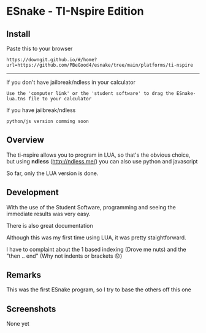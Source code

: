 # ESnake - TI-Nspire Edition

## Install

Paste this to your browser
```
https://downgit.github.io/#/home?url=https://github.com/PBeGood4/esnake/tree/main/platforms/ti-nspire
```

___
If you don't have jailbreak/ndless in your calculator
```
Use the 'computer link' or the 'student software' to drag the ESnake-lua.tns file to your calculator
```

If you have jailbreak/ndless
```
python/js version comming soon
```
## Overview

The ti-nspire allows you to program in LUA, so that's the obvious choice, but using **ndless** (http://ndless.me/) you can also use python and javascript

So far, only the LUA version is done.

## Development

With the use of the Student Software, programming and seeing the immediate results was very easy.

There is also great documentation

Although this was my first time using LUA, it was pretty staightforward.

I have to complaint about the 1 based indexing (Drove me nuts) and the "then .. end" (Why not indents or brackets 😡)

## Remarks

This was the first ESnake program, so I try to base the others off this one

## Screenshots

None yet
